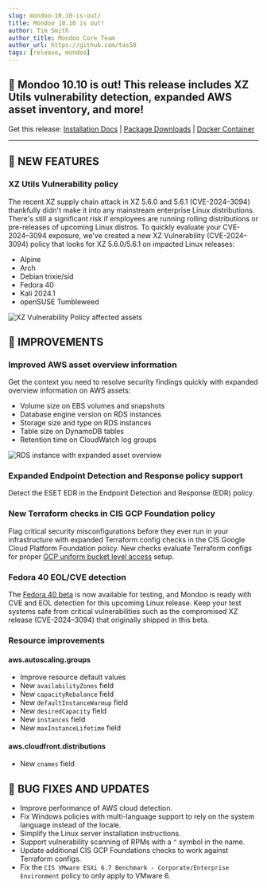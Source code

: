 ```yaml
---
slug: mondoo-10.10-is-out/
title: Mondoo 10.10 is out!
author: Tim Smith
author_title: Mondoo Core Team
author_url: https://github.com/tas50
tags: [release, mondoo]
---
```


## 🥳 Mondoo 10.10 is out! This release includes XZ Utils vulnerability detection, expanded AWS asset inventory, and more!

Get this release: [Installation Docs](https://mondoo.com/docs/cnspec/) | [Package Downloads](https://releases.mondoo.com/cnspec/) | [Docker Container](https://hub.docker.com/r/mondoo/cnspec)

---

## 🎉 NEW FEATURES

### XZ Utils Vulnerability policy

The recent XZ supply chain attack in XZ 5.6.0 and 5.6.1 (CVE-2024–3094) thankfully didn't make it into any mainstream enterprise Linux distributions. There's still a significant risk if employees are running rolling distributions or pre-releases of upcoming Linux distros. To quickly evaluate your CVE-2024–3094 exposure, we've created a new XZ Vulnerability (CVE-2024–3094) policy that looks for XZ 5.6.0/5.6.1 on impacted Linux releases:

- Alpine
- Arch
- Debian trixie/sid
- Fedora 40
- Kali 2024.1
- openSUSE Tumbleweed

![XZ Vulnerability Policy affected assets](/img/releases/2024-04-02-mondoo-10.10-is-out/xz_policy.png)

## 🧹 IMPROVEMENTS

### Improved AWS asset overview information

Get the context you need to resolve security findings quickly with expanded overview information on AWS assets:

- Volume size on EBS volumes and snapshots
- Database engine version on RDS instances
- Storage size and type on RDS instances
- Table size on DynamoDB tables
- Retention time on CloudWatch log groups

![RDS instance with expanded asset overview](/img/releases/2024-04-02-mondoo-10.10-is-out/asset_overview.png)

### Expanded Endpoint Detection and Response policy support

Detect the ESET EDR in the Endpoint Detection and Response (EDR) policy.

### New Terraform checks in CIS GCP Foundation policy

Flag critical security misconfigurations before they ever run in your infrastructure with expanded Terraform config checks in the CIS Google Cloud Platform Foundation policy. New checks evaluate Terraform configs for proper [GCP uniform bucket level access](https://cloud.google.com/storage/docs/uniform-bucket-level-access) setup.

### Fedora 40 EOL/CVE detection

The [Fedora 40 beta](https://www.redhat.com/en/blog/fedora-40-beta-now-available) is now available for testing, and Mondoo is ready with CVE and EOL detection for this upcoming Linux release. Keep your test systems safe from critical vulnerabilities such as the compromised XZ release (CVE-2024–3094) that originally shipped in this beta.

### Resource improvements

#### aws.autoscaling.groups

- Improve resource default values
- New `availabilityZones` field
- New `capacityRebalance` field
- New `defaultInstanceWarmup` field
- New `desiredCapacity` field
- New `instances` field
- New `maxInstanceLifetime` field

#### aws.cloudfront.distributions

- New `cnames` field

## 🐛 BUG FIXES AND UPDATES

- Improve performance of AWS cloud detection.
- Fix Windows policies with multi-language support to rely on the system language instead of the locale.
- Simplify the Linux server installation instructions.
- Support vulnerability scanning of RPMs with a `^` symbol in the name.
- Update additional CIS GCP Foundations checks to work against Terraform configs.
- Fix the `CIS VMware ESXi 6.7 Benchmark - Corporate/Enterprise Environment` policy to only apply to VMware 6.
